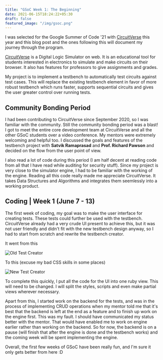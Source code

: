 ```yaml
---
title: "GSoC Week 1: The Beginning"
date: 2021-06-15T18:24:22+05:30
draft: false
featured_image: "/img/gsoc.png"
---
```


I was selected for the Google Summer of Code '21 with [CircuitVerse](https://circuitverse.org) this year and this blog post and the ones following this will document my journey through the program.

[CircuitVerse](https://circuitverse.org) is a Digital Logic Simulator on web. It is an educational tool for students interested in electronics to simulate and make circuits on their browser. It also has features for professors to give assignments and grades.

My project is to implement a testbench to automatically test circuits against test cases. This will replace the existing testbench element in favor of more robust testbench which runs faster, supports sequential circuits and gives the user greater control over running tests.

## Community Bonding Period

I had been contributing to CircuitVerse since September 2020, so I was familiar with the community. Still the community bonding period was a blast! I got to meet the entire core development team at CircuitVerse and all the other GSoC students over a video conference. My mentors were extremely welcoming and helpful too.
I discussed the goals and features of the testbench project with **Satvik Ramaprasad** and **Prof. Richard Pawson** and decided on the flow from the user point of view.

I also read a lot of code during this period (I am half decent at reading code from all that I have read while auditing for security stuff). Since my project is very close to the simulator engine, I had to be familiar with the working of the engine. Reading all this code really made me appreciate CircuitVerse. It takes Data Structures and Algorithms and integrates them seemlessly into a working product.

## Coding | Week 1 (June 7 - 13)

The first week of coding, my goal was to make the user interface for creating tests. These tests could further be used with the testbench. CircuitVerse already had a very crude UI present to achieve this, but it was not user friendly and didn't fit with the new testbench design anyway, so I had to start from scratch and rewrite the testbench creator.

It went from this

![Old Test Creator](/blog/img/tbc_old.png)

To this (excuse my bad CSS skills in some places)

![New Test Creator](/blog/img/tbc_new.png)

To complete this quickly, I put all the code for the UI into one ruby view. This will need to be changed. I will split the styles, scripts and even make partial views wherever necessary.

Apart from this, I started work on the backend for the tests, and was in the process of implementing CRUD operations when my mentor told me that it's best that the backend is left at the end as a feature and to finish up work on the engine first. This was my fault. I should have communicated my status better with the mentor. That would have enabled me to work on engine earlier rather than working on the backend. So for now, the backend is on a pause (will finish that after the engine is done and the testbench works) and the coming week will be spent implementing the engine.

Overall, the first few weeks of GSoC have been really fun, and I'm sure it only gets better from here :D
